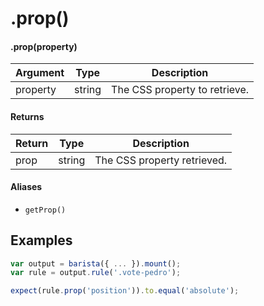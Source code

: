 # .prop()

#### .prop(property)

| Argument | Type | Description |
| --- | --- | --- |
| property | string | The CSS property to retrieve. |


#### Returns

| Return | Type | Description |
| --- | --- | --- |
| prop | string | The CSS property retrieved. |


#### Aliases

* `getProp()`



## Examples


```js
var output = barista({ ... }).mount();
var rule = output.rule('.vote-pedro');

expect(rule.prop('position')).to.equal('absolute');
```
